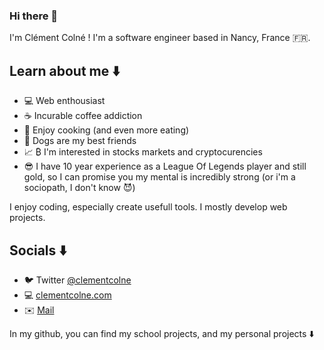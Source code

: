### Hi there 👋

I'm Clément Colné ! I'm a software engineer based in Nancy, France :fr:.

## Learn about me :arrow_down:
- :computer: Web enthousiast
- :coffee: Incurable coffee addiction
- :fork_and_knife: Enjoy cooking (and even more eating)
- :dog: Dogs are my best friends
- :chart_with_upwards_trend: ₿ I'm interested in stocks markets and cryptocurencies
- :sunglasses: I have 10 year experience as a League Of Legends player and still gold, so I can promise you my mental is incredibly strong (or i'm a sociopath, I don't know :smiling_imp:)

I enjoy coding, especially create usefull tools. I mostly develop web projects.

## Socials :arrow_down:
- :bird: Twitter [@clementcolne](https://twitter.com/clementcolne)
- :computer: [clementcolne.com](https://clementcolne.com)
- :envelope: [Mail](mailto:clement.colne@outlook.com)

In my github, you can find my school projects, and my personal projects :arrow_down:
